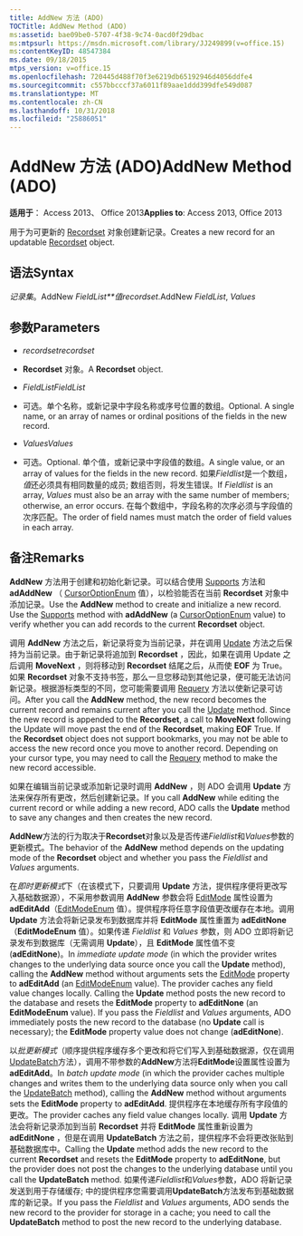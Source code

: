 ```yaml
---
title: AddNew 方法 (ADO)
TOCTitle: AddNew Method (ADO)
ms:assetid: bae09be0-5707-4f38-9c74-0acd0f29dbac
ms:mtpsurl: https://msdn.microsoft.com/library/JJ249899(v=office.15)
ms:contentKeyID: 48547384
ms.date: 09/18/2015
mtps_version: v=office.15
ms.openlocfilehash: 720445d488f70f3e6219db65192946d4056ddfe4
ms.sourcegitcommit: c557bbcccf37a6011f89aae1ddd399dfe549d087
ms.translationtype: MT
ms.contentlocale: zh-CN
ms.lasthandoff: 10/31/2018
ms.locfileid: "25886051"
---
```

# <a name="addnew-method-ado"></a><span data-ttu-id="64db5-102">AddNew 方法 (ADO)</span><span class="sxs-lookup"><span data-stu-id="64db5-102">AddNew Method (ADO)</span></span>


<span data-ttu-id="64db5-103">**适用于**： Access 2013、 Office 2013</span><span class="sxs-lookup"><span data-stu-id="64db5-103">**Applies to**: Access 2013, Office 2013</span></span>

<span data-ttu-id="64db5-104">用于为可更新的 [Recordset](recordset-object-ado.md) 对象创建新记录。</span><span class="sxs-lookup"><span data-stu-id="64db5-104">Creates a new record for an updatable [Recordset](recordset-object-ado.md) object.</span></span>

## <a name="syntax"></a><span data-ttu-id="64db5-105">语法</span><span class="sxs-lookup"><span data-stu-id="64db5-105">Syntax</span></span>

<span data-ttu-id="64db5-106">*记录集*。AddNew *FieldList\*\*值*</span><span class="sxs-lookup"><span data-stu-id="64db5-106">*recordset*.AddNew *FieldList*, *Values*</span></span>

## <a name="parameters"></a><span data-ttu-id="64db5-107">参数</span><span class="sxs-lookup"><span data-stu-id="64db5-107">Parameters</span></span>

  - <span data-ttu-id="64db5-108">*recordset*</span><span class="sxs-lookup"><span data-stu-id="64db5-108">*recordset*</span></span>

  - <span data-ttu-id="64db5-109">**Recordset** 对象。</span><span class="sxs-lookup"><span data-stu-id="64db5-109">A **Recordset** object.</span></span>

  - <span data-ttu-id="64db5-110">*FieldList*</span><span class="sxs-lookup"><span data-stu-id="64db5-110">*FieldList*</span></span>

  - <span data-ttu-id="64db5-p101">可选。单个名称，或新记录中字段名称或序号位置的数组。</span><span class="sxs-lookup"><span data-stu-id="64db5-p101">Optional. A single name, or an array of names or ordinal positions of the fields in the new record.</span></span>

  - <span data-ttu-id="64db5-113">*Values*</span><span class="sxs-lookup"><span data-stu-id="64db5-113">*Values*</span></span>

  - <span data-ttu-id="64db5-114">可选。</span><span class="sxs-lookup"><span data-stu-id="64db5-114">Optional.</span></span> <span data-ttu-id="64db5-115">单个值，或新记录中字段值的数组。</span><span class="sxs-lookup"><span data-stu-id="64db5-115">A single value, or an array of values for the fields in the new record.</span></span> <span data-ttu-id="64db5-116">如果*Fieldlist*是一个数组，*值*还必须具有相同数量的成员; 数组否则，将发生错误。</span><span class="sxs-lookup"><span data-stu-id="64db5-116">If *Fieldlist* is an array, *Values* must also be an array with the same number of members; otherwise, an error occurs.</span></span> <span data-ttu-id="64db5-117">在每个数组中，字段名称的次序必须与字段值的次序匹配。</span><span class="sxs-lookup"><span data-stu-id="64db5-117">The order of field names must match the order of field values in each array.</span></span>

## <a name="remarks"></a><span data-ttu-id="64db5-118">备注</span><span class="sxs-lookup"><span data-stu-id="64db5-118">Remarks</span></span>

<span data-ttu-id="64db5-p103">**AddNew** 方法用于创建和初始化新记录。可以结合使用 [Supports](supports-method-ado.md) 方法和 **adAddNew** （ [CursorOptionEnum](cursoroptionenum.md) 值），以检验能否在当前 **Recordset** 对象中添加记录。</span><span class="sxs-lookup"><span data-stu-id="64db5-p103">Use the **AddNew** method to create and initialize a new record. Use the [Supports](supports-method-ado.md) method with **adAddNew** (a [CursorOptionEnum](cursoroptionenum.md) value) to verify whether you can add records to the current **Recordset** object.</span></span>

<span data-ttu-id="64db5-p104">调用 **AddNew** 方法之后，新记录将变为当前记录，并在调用 [Update](update-method-ado.md) 方法之后保持为当前记录。由于新记录将追加到 **Recordset** ，因此，如果在调用 Update 之后调用 **MoveNext** ，则将移动到 **Recordset** 结尾之后，从而使 **EOF** 为 True。如果 **Recordset** 对象不支持书签，那么一旦您移动到其他记录，便可能无法访问新记录。根据游标类型的不同，您可能需要调用 [Requery](requery-method-ado.md) 方法以使新记录可访问。</span><span class="sxs-lookup"><span data-stu-id="64db5-p104">After you call the **AddNew** method, the new record becomes the current record and remains current after you call the [Update](update-method-ado.md) method. Since the new record is appended to the **Recordset**, a call to **MoveNext** following the Update will move past the end of the **Recordset**, making **EOF** True. If the **Recordset** object does not support bookmarks, you may not be able to access the new record once you move to another record. Depending on your cursor type, you may need to call the [Requery](requery-method-ado.md) method to make the new record accessible.</span></span>

<span data-ttu-id="64db5-125">如果在编辑当前记录或添加新记录时调用 **AddNew** ，则 ADO 会调用 **Update** 方法来保存所有更改，然后创建新记录。</span><span class="sxs-lookup"><span data-stu-id="64db5-125">If you call **AddNew** while editing the current record or while adding a new record, ADO calls the **Update** method to save any changes and then creates the new record.</span></span>

<span data-ttu-id="64db5-126">**AddNew**方法的行为取决于**Recordset**对象以及是否传递*Fieldlist*和*Values*参数的更新模式。</span><span class="sxs-lookup"><span data-stu-id="64db5-126">The behavior of the **AddNew** method depends on the updating mode of the **Recordset** object and whether you pass the *Fieldlist* and *Values* arguments.</span></span>

<span data-ttu-id="64db5-p105">在*即时更新模式*下（在该模式下，只要调用 **Update** 方法，提供程序便将更改写入基础数据源），不采用参数调用 **AddNew** 参数会将 [EditMode](editmode-property-ado.md) 属性设置为 **adEditAdd**（[EditModeEnum](editmodeenum.md) 值）。提供程序将任意字段值更改缓存在本地。调用 **Update** 方法会将新记录发布到数据库并将 **EditMode** 属性重置为 **adEditNone**（**EditModeEnum** 值）。如果传递 *Fieldlist* 和 *Values* 参数，则 ADO 立即将新记录发布到数据库（无需调用 **Update**），且 **EditMode** 属性值不变 (**adEditNone**)。</span><span class="sxs-lookup"><span data-stu-id="64db5-p105">In *immediate update mode* (in which the provider writes changes to the underlying data source once you call the **Update** method), calling the **AddNew** method without arguments sets the [EditMode](editmode-property-ado.md) property to **adEditAdd** (an [EditModeEnum](editmodeenum.md) value). The provider caches any field value changes locally. Calling the **Update** method posts the new record to the database and resets the **EditMode** property to **adEditNone** (an **EditModeEnum** value). If you pass the *Fieldlist* and *Values* arguments, ADO immediately posts the new record to the database (no **Update** call is necessary); the **EditMode** property value does not change (**adEditNone**).</span></span>

<span data-ttu-id="64db5-131">以*批更新模式*（顺序提供程序缓存多个更改和将它们写入到基础数据源，仅在调用[UpdateBatch](updatebatch-method-ado.md)方法），调用不带参数的**AddNew**方法将**EditMode**设置属性设置为**adEditAdd**。</span><span class="sxs-lookup"><span data-stu-id="64db5-131">In *batch update mode* (in which the provider caches multiple changes and writes them to the underlying data source only when you call the [UpdateBatch](updatebatch-method-ado.md) method), calling the **AddNew** method without arguments sets the **EditMode** property to **adEditAdd**.</span></span> <span data-ttu-id="64db5-132">提供程序在本地缓存所有字段值的更改。</span><span class="sxs-lookup"><span data-stu-id="64db5-132">The provider caches any field value changes locally.</span></span> <span data-ttu-id="64db5-133">调用 **Update** 方法会将新记录添加到当前 **Recordset** 并将 **EditMode** 属性重新设置为 **adEditNone** ，但是在调用 **UpdateBatch** 方法之前，提供程序不会将更改张贴到基础数据库中。</span><span class="sxs-lookup"><span data-stu-id="64db5-133">Calling the **Update** method adds the new record to the current **Recordset** and resets the **EditMode** property to **adEditNone**, but the provider does not post the changes to the underlying database until you call the **UpdateBatch** method.</span></span> <span data-ttu-id="64db5-134">如果传递*Fieldlist*和*Values*参数，ADO 将新记录发送到用于存储缓存; 中的提供程序您需要调用**UpdateBatch**方法发布到基础数据库的新记录。</span><span class="sxs-lookup"><span data-stu-id="64db5-134">If you pass the *Fieldlist* and *Values* arguments, ADO sends the new record to the provider for storage in a cache; you need to call the **UpdateBatch** method to post the new record to the underlying database.</span></span>

